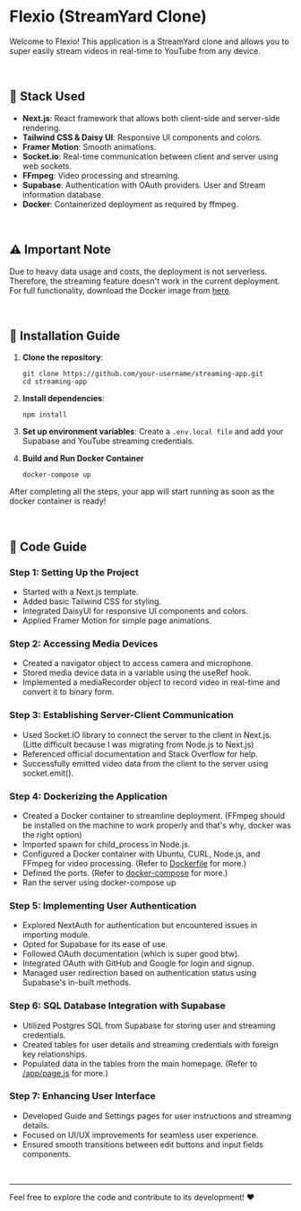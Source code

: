 # Flexio (StreamYard Clone)

Welcome to Flexio! This application is a StreamYard clone and allows you to super easily stream videos in real-time to YouTube from any device.

<br/>

## 🧩 Stack Used

- **Next.js**: React framework that allows both client-side and server-side rendering.
- **Tailwind CSS & Daisy UI**: Responsive UI components and colors.
- **Framer Motion**: Smooth animations.
- **Socket.io**: Real-time communication between client and server using web sockets.
- **FFmpeg**: Video processing and streaming.
- **Supabase**: Authentication with OAuth providers. User and Stream information database.
- **Docker**: Containerized deployment as required by ffmpeg.

<br/>

## ⚠️ Important Note

Due to heavy data usage and costs, the deployment is not serverless. Therefore, the streaming feature doesn't work in the current deployment. For full functionality, download the Docker image from [here](#).

<br/>

## 🚀 Installation Guide

1. **Clone the repository**:
   ```
   git clone https://github.com/your-username/streaming-app.git
   cd streaming-app
   ```

2. **Install dependencies**:
    ```
    npm install

3. **Set up environment variables**:
    Create a ```.env.local file``` and add your Supabase and YouTube streaming credentials.

4. **Build and Run Docker Container**
    ```
    docker-compose up 
    ```

After completing all the steps, your app will start running as soon as the docker container is ready!

<br/>

## 📜 Code Guide

### Step 1: Setting Up the Project

- Started with a Next.js template.
- Added basic Tailwind CSS for styling.
- Integrated DaisyUI for responsive UI components and colors.
- Applied Framer Motion for simple page animations.

### Step 2: Accessing Media Devices

- Created a navigator object to access camera and microphone.
- Stored media device data in a variable using the useRef hook.
- Implemented a mediaRecorder object to record video in real-time and convert it to binary form.

### Step 3: Establishing Server-Client Communication

- Used Socket.IO library to connect the server to the client in Next.js. (Litte difficult because I was migrating from Node.js to Next.js)
- Referenced official documentation and Stack Overflow for help.
- Successfully emitted video data from the client to the server using socket.emit().

### Step 4: Dockerizing the Application

- Created a Docker container to streamline deployment. (FFmpeg should be installed on the machine to work properly and that's why, docker was the right option)
- Imported spawn for child_process in Node.js.
- Configured a Docker container with Ubuntu, CURL, Node.js, and FFmpeg for video processing. (Refer to [Dockerfile](https://github.com/adityatakharya/flexio/blob/main/Dockerfile ) for more.)
- Defined the ports. (Refer to [docker-compose](https://github.com/adityatakharya/flexio/blob/main/docker-compose.yml) for more.)
- Ran the server using docker-compose up

### Step 5: Implementing User Authentication
- Explored NextAuth for authentication but encountered issues in importing module.
- Opted for Supabase for its ease of use.
- Followed OAuth documentation (which is super good btw).
- Integrated OAuth with GitHub and Google for login and signup.
- Managed user redirection based on authentication status using Supabase's in-built methods.

### Step 6: SQL Database Integration with Supabase

- Utilized Postgres SQL from Supabase for storing user and streaming credentials.
- Created tables for user details and streaming credentials with foreign key relationships.
- Populated data in the tables from the main homepage. (Refer to [/app/page.js](https://github.com/adityatakharya/flexio/blob/main/app/page.js) for more.)

### Step 7: Enhancing User Interface

- Developed Guide and Settings pages for user instructions and streaming details.
- Focused on UI/UX improvements for seamless user experience.
- Ensured smooth transitions between edit buttons and input fields components.

<br/>
<hr>


Feel free to explore the code and contribute to its development! ❤️


